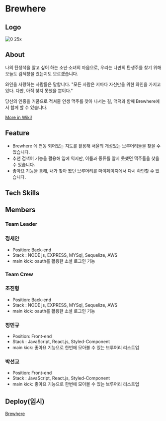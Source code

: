 # Brewhere

## Logo
![0 25x](https://user-images.githubusercontent.com/91467260/167632126-7f8b3473-e94d-4efe-94f9-2ec25a5692a4.png)


## About

나의 탄생석을 알고 싶어 하는 소년·소녀의 마음으로, 우리는 나만의 탄생주를 찾기 위해 오늘도 검색창을 켰는지도 모르겠습니다.

와인을 사랑하는 사람들은 말합니다. "모든 사람은 저마다 자신만을 위한 와인을 가지고 있다. 다만, 아직 찾지 못했을 뿐이다."

당신의 인중을 거품으로 적셔줄 인생 맥주를 찾아 나서는 길, 맥덕과 함께 Brewhere에서 함께 할 수 있습니다.


[More in Wiki!](https://github.com/codestates/Brewhere/wiki)

## Feature

- Brewhere 에 연동 되어있는 지도를 활용해 서울의 개성있는 브루어리들을 찾을 수 있습니다.
- 추천 검색어 기능을 활용해 입에 익지만, 이름과 종류를 알지 못했던 맥주들을 찾을 수 있습니다.
- 좋아요 기능을 통해, 내가 찾아 봤던 브루어리를 마이페이지에서 다시 확인할 수 있습니다.

## Tech Skills

## Members

### Team Leader

### 정새얀

- Position: Back-end
- Stack : NODE js, EXPRESS, MYSql, Sequelize, AWS
- main kick: oauth를 활용한 소셜 로그인 기능

### Team Crew

### 조진형

- Position: Back-end
- Stack : NODE js, EXPRESS, MYSql, Sequelize, AWS
- main kick: oauth를 활용한 소셜 로그인 기능

### 정민규

- Position: Front-end
- Stack : JavaScript, React.js, Styled-Component
- main kick: 좋아요 기능으로 한번에 모아볼 수 있는 브루어리 리스트업

### 박선교 

- Position: Front-end
- Stack : JavaScript, React.js, Styled-Component
- main kick: 좋아요 기능으로 한번에 모아볼 수 있는 브루어리 리스트업


## Deploy(임시)
[Brewhere](http://macduck-brewhere.s3-website.ap-northeast-2.amazonaws.com/)
